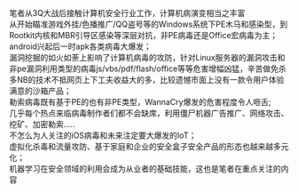 笔者从3Q大战后接触计算机安全行业工作，计算机病演变相当之丰富<br>
从开始瞄准游戏外挂/色播推广/QQ盗号等的Windows系统下PE木马和感染型，到Rootkit内核和MBR引导区感染等深层对抗，非PE病毒还是Office宏病毒为主；<br>
android兴起后一时apk各类病毒大爆发；<br>
漏洞挖掘的如火如荼上影响了计算机病毒的攻防，针对Linux服务器的漏洞攻击和非pe漏洞利用类型的病毒js/vbs/pdf/flash/office等等危害增幅凶猛，辛苦做免杀多NB的技术不抵网页上下工夫收益大的多，比较遗憾市面上没有一款令用户体验满意的沙箱产品；<br>
勒索病毒既有基于PE的也有非PE类型，WannaCry爆发的危害程度令人咂舌;<br>
几乎每个热点来临病毒制作者们都不会缺席，利用僵尸机器广告推广、网络攻击、挖矿、加密勒索.....<br>
不怎么为人关注的iOS病毒和未来注定要大爆发的IoT；<br>
虚拟化杀毒和流量攻防、基于家庭和企业的安全盒子安全产品的形态也越来越多元化；<br>
机器学习在安全领域的利用会成为从业者的基础技能，这也是笔者在重点关注的内容<br>




 


